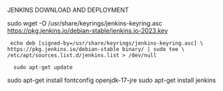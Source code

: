 JENKINS DOWNLOAD AND DEPLOYMENT


  sudo wget -O /usr/share/keyrings/jenkins-keyring.asc \
    https://pkg.jenkins.io/debian-stable/jenkins.io-2023.key

     echo deb [signed-by=/usr/share/keyrings/jenkins-keyring.asc] \
    https://pkg.jenkins.io/debian-stable binary/ | sudo tee \
    /etc/apt/sources.list.d/jenkins.list > /dev/null

      sudo apt-get update
  sudo apt-get install fontconfig openjdk-17-jre
  sudo apt-get install jenkins


  
